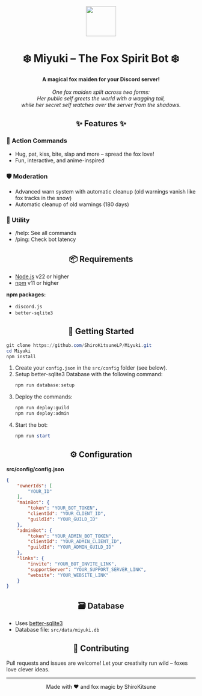 <div align="center">
    <img src="https://emojicdn.elk.sh/🦊" width="80" />
    <h1>❄️ Miyuki – The Fox Spirit Bot ❄️</h1>
    <b>A magical fox maiden for your Discord server!</b>
    <br />
    <br />
    <i>One fox maiden split across two forms:<br />
    Her public self greets the world with a wagging tail,<br />
    while her secret self watches over the server from the shadows.</i>
</div>

<h2 align="center">✨ Features ✨</h2>

### 🤗 Action Commands
- Hug, pat, kiss, bite, slap and more – spread the fox love!
- Fun, interactive, and anime-inspired

### 🛡️ Moderation
- Advanced warn system with automatic cleanup (old warnings vanish like fox tracks in the snow)
- Automatic cleanup of old warnings (180 days)

### 🧰 Utility
- /help: See all commands
- /ping: Check bot latency


<h2 align="center">📦 Requirements</h2>

- [Node.js](https://nodejs.org/) v22 or higher
- [npm](https://www.npmjs.com/get-npm) v11 or higher

**npm packages:**
- `discord.js`
- `better-sqlite3`


<h2 align="center">🚀 Getting Started</h2>

```powershell
git clone https://github.com/ShiroKitsuneLP/Miyuki.git
cd Miyuki
npm install
```

1. Create your `config.json` in the `src/config` folder (see below).
2. Setup better-sqlite3 Database with the following command:
   ```powershell
   npm run database:setup
   ```
3. Deploy the commands:
   ```powershell
   npm run deploy:guild
   npm run deploy:admin
   ```
4. Start the bot:
     ```powershell
     npm run start
     ```

<h2 align="center">⚙️ Configuration</h2>

**src/config/config.json**
```json
{
    "ownerIds": [
        "YOUR_ID"
    ],
    "mainBot": {
        "token": "YOUR_BOT_TOKEN",
        "clientId": "YOUR_CLIENT_ID",
        "guildId": "YOUR_GUILD_ID"
    },
    "adminBot": {
        "token": "YOUR_ADMIN_BOT_TOKEN",
        "clientId": "YOUR_ADMIN_CLIENT_ID",
        "guildId": "YOUR_ADMIN_GUILD_ID"
    },
    "links": {
        "invite": "YOUR_BOT_INVITE_LINK",
        "supportServer": "YOUR_SUPPORT_SERVER_LINK",
        "website": "YOUR_WEBSITE_LINK"
    }
}
```

<h2 align="center">🗃️ Database</h2>

- Uses [better-sqlite3](https://github.com/WiseLibs/better-sqlite3)
- Database file: `src/data/miyuki.db`

<h2 align="center">🤝 Contributing</h2>

Pull requests and issues are welcome! Let your creativity run wild – foxes love clever ideas.

---

<div align="center">
    Made with ❤️ and fox magic by ShiroKitsune
</div>